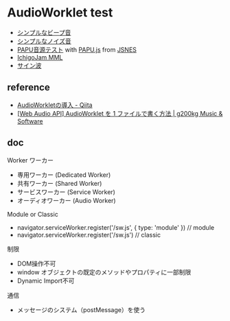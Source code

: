 # AudioWorklet test

- [シンプルなビープ音](https://code4fukui.github.io/audioworklet-test/beep.html)
- [シンプルなノイズ音](https://code4fukui.github.io/audioworklet-test/noise.html)
- [PAPU音源テスト](https://code4fukui.github.io/audioworklet-test/papu.html) with [PAPU.js](https://github.com/taisukef/jsnes/blob/master/src/papu.js) from [JSNES](https://github.com/taisukef/jsnes)
- [IchigoJam MML](https://code4fukui.github.io/audioworklet-test/mml.html)
- [サイン波](https://code4fukui.github.io/audioworklet-test/sine.html)

## reference

- [AudioWorkletの導入 - Qiita](https://qiita.com/ryoyakawai/items/1160586653330ccbf4a4)
- [[Web Audio API] AudioWorklet を 1 ファイルで書く方法 | g200kg Music & Software](https://www.g200kg.com/archives/2019/01/audioworklet-1.html)

## doc

Worker ワーカー
- 専用ワーカー (Dedicated Worker)
- 共有ワーカー (Shared Worker)
- サービスワーカー (Service Worker)
- オーディオワーカー (Audio Worker)

Module or Classic
- navigator.serviceWorker.register('/sw.js', { type: 'module' }) // module
- navigator.serviceWorker.register('/sw.js') // classic

制限
- DOM操作不可
- window オブジェクトの既定のメソッドやプロパティに一部制限
- Dynamic Import不可

通信
- メッセージのシステム（postMessage）を使う
